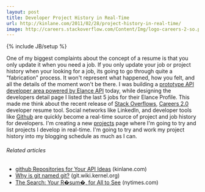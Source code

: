 ```yaml
---
layout: post
title: Developer Project History in Real-Time
url: http://kinlane.com/2011/02/28/project-history-in-real-time/
image: http://careers.stackoverflow.com/Content/Img/logo-careers-2-so.png
---
```

{% include JB/setup %}
<p>
     <a href="http://stackoverflow.com/" target="_blank"><img src="http://careers.stackoverflow.com/Content/Img/logo-careers-2-so.png" alt="" align="right" /></a>One of my biggest complaints about the concept of a resume is that you only update it when you need a job. If you only update your job or project history when your looking for a job, its going to go through quite a "fabrication" process. It won't represent what happened, how you felt, and all the details of the moment won't be there. I was building a <a href="http://elance.apievangelist.com/" target="_blank">prototype API developer area powered by Elance API</a> today, while designing the developers detail page I listed the last 5 jobs for their Elance Profile. This made me think about the recent release of <a href="http://stackoverflow.com/" target="_blank">Stack Overflows</a>, <a href="http://careers.stackoverflow.com/" target="_blank">Careers 2.0</a> developer resume tool. Social networks like LinkedIn, and developer tools like <a href="http://www.github.com" target="_blank">Github</a> are quickly become a real-time source of project and job history for developers. I'm creating a new <a href="http://www.kinlane.com/projects/" target="_blank">projects</a> page where I'm going to try and list projects I develop in real-time. I'm going to try and work my project history into my blogging schedule as much as I can.
</p>
<h6 class="zemanta-related-title c1">
     Related articles
</h6>
<ul class="zemanta-article-ul">
     <li class="zemanta-article-ul-li">
          <a href="http://www.kinlane.com/2011/01/github-repositories-for-your-api-ideas/">github Repositories for Your API Ideas</a> (kinlane.com)
     </li>
     <li class="zemanta-article-ul-li">
          <a href="https://git.wiki.kernel.org/index.php/GitFaq">Why is git named git?</a> (git.wiki.kernel.org)
     </li>
     <li class="zemanta-article-ul-li">
          <a href="http://r.zemanta.com/?u=http%3A//www10.nytimes.com/2011/02/27/jobs/27search.html%3F_r%3D5&amp;a=36697469&amp;rid=e2f494e1-854c-44f2-9e7c-6f9ded6b4157&amp;e=7262c3701ad8af0ea39ab81cb1ed3347">The Search: Your R�sum�, for All to See</a> (nytimes.com)
     </li>
</ul>
